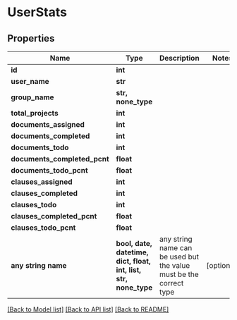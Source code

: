 # UserStats


## Properties
Name | Type | Description | Notes
------------ | ------------- | ------------- | -------------
**id** | **int** |  | 
**user_name** | **str** |  | 
**group_name** | **str, none_type** |  | 
**total_projects** | **int** |  | 
**documents_assigned** | **int** |  | 
**documents_completed** | **int** |  | 
**documents_todo** | **int** |  | 
**documents_completed_pcnt** | **float** |  | 
**documents_todo_pcnt** | **float** |  | 
**clauses_assigned** | **int** |  | 
**clauses_completed** | **int** |  | 
**clauses_todo** | **int** |  | 
**clauses_completed_pcnt** | **float** |  | 
**clauses_todo_pcnt** | **float** |  | 
**any string name** | **bool, date, datetime, dict, float, int, list, str, none_type** | any string name can be used but the value must be the correct type | [optional]

[[Back to Model list]](../README.md#documentation-for-models) [[Back to API list]](../README.md#documentation-for-api-endpoints) [[Back to README]](../README.md)


